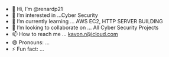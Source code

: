 - 👋 Hi, I’m @renardp21
- 👀 I’m interested in ...Cyber Security
- 🌱 I’m currently learning ... AWS EC2, HTTP SERVER BUILDING
- 💞️ I’m looking to collaborate on ... All Cyber Security Projects
- 📫 How to reach me ... kavon.r@icloud.com
- 😄 Pronouns: ...
- ⚡ Fun fact: ...

<!---
renardp21/renardp21 is a ✨ special ✨ repository because its `README.md` (this file) appears on your GitHub profile.
You can click the Preview link to take a look at your changes.
--->
